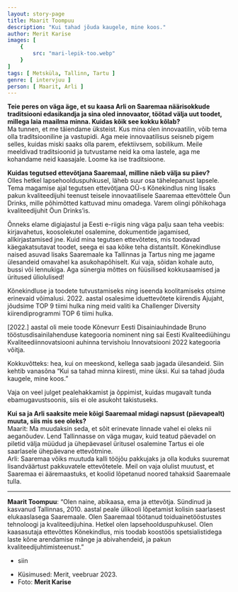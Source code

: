 ```yaml
---
layout: story-page
title: Maarit Toompuu
description: "Kui tahad jõuda kaugele, mine koos."
author: Merit Karise
images: [
    {
        src: "mari-lepik-too.webp"
    }
]
tags: [ Metsküla, Tallinn, Tartu ]
genre: [ intervjuu ]
person: [ Maarit, Arli ]
---
```


<!-- # {{$doc.title}} -->

**Teie peres on väga äge, et su kaasa Arli on Saaremaa näärisokkude traditsiooni edasikandja ja sina oled innovaator, töötad välja uut toodet, millega laia maailma minna. Kuidas kõik see kokku kõlab?** \
Ma tunnen, et me täiendame üksteist. Kus mina olen innovaatilin, võib tema olla traditsiooniline ja vastupidi. Aga meie innovaatilisus seisneb pigem selles, kuidas miski saaks olla parem, efektiivsem, sobilikum. Meile meeldivad traditsioonid ja tutvustame neid ka oma lastele, aga me kohandame neid kaasajale. Loome ka ise traditsioone.

**Kuidas tegutsed ettevõtjana Saaremaal, milline näeb välja su päev?** \
Olles hetkel lapsehoolduspuhkusel, läheb suur osa tähelepanust lapsele. Tema magamise ajal tegutsen ettevõtjana OÜ-s Kõnekindlus ning lisaks pakun kvaliteedijuhi teenust teisele innovaatilisele Saaremaa ettevõttele Öun Drinks, mille põhimõtted kattuvad minu omadega. Varem olingi põhikohaga kvaliteedijuhit Öun Drinks’is.

Õnneks elame digiajastul ja Eesti e-riigis ning väga palju saan teha veebis: kirjavahetus, koosolekutel osalemine, dokumentide jagamised, allkirjastamised jne. Kuid mina tegutsen ettevõtetes, mis toodavad käegakatsutavat toodet, seega ei saa kõike teha distantsilt. Kõnekindluse naised asuvad lisaks Saaremaale ka Tallinnas ja Tartus ning me jagame ülesandeid omavahel ka asukohapõhiselt. Kui vaja, sõidan kohale auto, bussi või lennukiga. Aga sünergia mõttes on füüsilised kokkusaamised ja üritused üliolulised!

Kõnekindluse ja toodete tutvustamiseks ning iseenda koolitamiseks otsime erinevaid võimalusi. 2022. aastal osalesime iduettevõtete kiirendis Ajujaht, jõudsime TOP 9 tiimi hulka ning meid valiti ka Challenger Diversity kiirendiprogrammi TOP 6 tiimi hulka.

[2022.] aastal oli meie toode Kõnevurr Eesti Disainiauhindade Bruno tööstusdisainilahenduse kategooria nominent ning sai Eesti Kvaliteediühingu Kvaliteediinnovatsiooni auhinna tervishoiu Innovatsiooni 2022 kategooria võitja.

Kokkuvõtteks: hea, kui on meeskond, kellega saab jagada ülesandeid. Siin kehtib vanasõna “Kui sa tahad minna kiiresti, mine üksi. Kui sa tahad jõuda kaugele, mine koos.”

Vaja on veel julget pealehakkamist ja õppimist, kuidas mugavalt tunda ebamugavustsoonis, siis ei ole asukoht takistuseks.

**Kui sa ja Arli saaksite meie kõigi Saaremaal midagi napsust (päevapealt) muuta, siis mis see oleks?** \
Maarit: Ma muudaksin seda, et sõit erinevate linnade vahel ei oleks nii aeganõudev. Lend Tallinnasse on väga mugav, kuid teatud päevadel on piletid välja müüdud ja ühepäevasel üritusel osalemine Tartus ei ole saarlasele ühepäevane ettevõtmine. \
Arli: Saaremaa võiks muutuda kalli tööjõu pakkujaks ja olla koduks suuremat lisandväärtust pakkuvatele ettevõtetele. Meil on vaja olulist muutust, et Saaremaa ei ääremaastuks, et koolid lõpetanud noored tahaksid Saaremaale tulla.

* * *

**Maarit Toompuu**: “Olen naine, abikaasa, ema ja ettevõtja. Sündinud ja kasvanud Tallinnas, 2010. aastal peale ülikooli lõpetamist kolisin saarlasest elukaaslasega Saaremaale. Olen Saaremaal töötanud toiduainetööstustes tehnoloogi ja kvaliteedijuhina. Hetkel olen lapsehoolduspuhkusel. Olen kaasasutaja ettevõttes Kõnekindlus, mis toodab koostöös spetsialistidega laste kõne arendamise mänge ja abivahendeid, ja pakun kvaliteedijuhtimisteenust.”


<story-author :author="author"></story-author>

<details-wrapper summary="Mis mõtted tekkisid?">

- siin

</details-wrapper>

<details-wrapper summary="Allikad" class="text-sm" icon="icon-park-outline:document-folder">

- Küsimused: Merit, veebruar 2023.
- Foto: **Merit Karise**

</details-wrapper>
